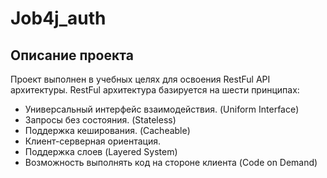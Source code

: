 # Job4j_auth
## Описание проекта
Проект выполнен в учебных целях для освоения RestFul API архитектуры.
RestFul архитектура базируется на шести принципах:
+ Универсальный интерфейс взаимодействия. (Uniform Interface)
+ Запросы без состояния. (Stateless)
+ Поддержка кеширования. (Cacheable)
+ Клиент-серверная ориентация.
+ Поддержка слоев (Layered System)
+ Возможность выполнять код на стороне клиента (Code on Demand)